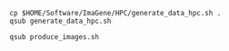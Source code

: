 
```
cp $HOME/Software/ImaGene/HPC/generate_data_hpc.sh .
qsub generate_data_hpc.sh
```

```
qsub produce_images.sh
```




